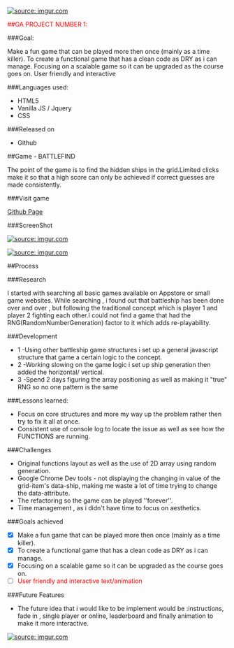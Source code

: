 <a href="https://imgur.com/OBO10UL"><img src="https://i.imgur.com/OBO10UL.png" title="source: imgur.com" /></a>

<span style="color:red">##GA PROJECT NUMBER 1:</span>

###Goal:

Make a fun game that can be played more then once (mainly as a time killer).
To create a functional game that has a clean code as DRY as i can manage.
Focusing on a scalable game so it can be upgraded as the course goes on.
User friendly and interactive

###Languages used:

* HTML5
* Vanilla JS / Jquery
* CSS

###Released on

* Github

##Game - BATTLEFIND

The point of the game is to find the hidden ships in the grid.Limited clicks make
it so that a high score can only be achieved if correct guesses are made consistently.

###Visit game

<a href="https://justfil01.github.io/WDI_LDN_PROJECT/">Github Page</a>

###ScreenShot

<a href="https://imgur.com/FlBR6Vm"><img src="https://i.imgur.com/FlBR6Vm.png" title="source: imgur.com" /></a>

<a href="https://imgur.com/Dx2kbXo"><img src="https://i.imgur.com/Dx2kbXo.png" title="source: imgur.com" /></a>

##Process

###Research

I started with searching all basic games available on Appstore or small game websites.
While searching , i found out that battleship has been done over and over , but following the traditional
concept which is player 1 and player 2 fighting each other.I could not find a game
that had the RNG(RandomNumberGeneration) factor to it which adds re-playability.

###Development

* 1 -Using other battleship game structures i set up a general javascript structure that
game a certain logic to the concept.
* 2 -Working slowing on the game logic i set up ship generation then added the horizontal/
vertical.
* 3 -Spend 2 days figuring the array positioning as well as making it "true" RNG so
no one pattern is the same

###Lessons learned:

*  Focus on core structures and more my way up the problem rather then try to fix
it all at once.
*  Consistent use of console log to locate the issue as well as see how the FUNCTIONS
are running.

###Challenges

*  Original functions layout as well as the use of 2D array using random generation.
*  Google Chrome Dev tools - not displaying the changing in value of the grid-item's data-ship,
making me waste a lot of time trying to change the data-attribute.
*  The refactoring so the game can be played ''forever''.
*  Time management , as i didn't have time to focus on aesthetics.

###Goals achieved

- [X] Make a fun game that can be played more then once (mainly as a time killer).
- [X] To create a functional game that has a clean code as DRY as i can manage.
- [X] Focusing on a scalable game so it can be upgraded as the course goes on.
- [ ] <span style="color:red">User friendly and interactive text/animation</span>

###Future Features

* The future idea that i would like to be implement would be :instructions, fade
 in , single player or online, leaderboard and finally animation to make it more
 interactive.

<a href="https://imgur.com/BaOik36"><img src="https://i.imgur.com/BaOik36.png?1" title="source: imgur.com" /></a>
